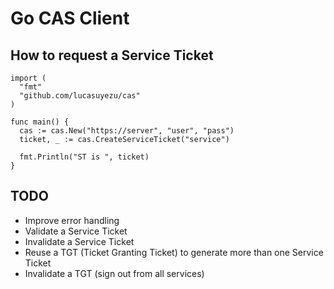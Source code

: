Go CAS Client
=============

How to request a Service Ticket
-------------------------------

    import (
      "fmt"
      "github.com/lucasuyezu/cas"
    )

    func main() {
      cas := cas.New("https://server", "user", "pass")
      ticket, _ := cas.CreateServiceTicket("service")

      fmt.Println("ST is ", ticket)
    }

TODO
----

* Improve error handling
* Validate a Service Ticket
* Invalidate a Service Ticket
* Reuse a TGT (Ticket Granting Ticket) to generate more than one Service Ticket
* Invalidate a TGT (sign out from all services)

